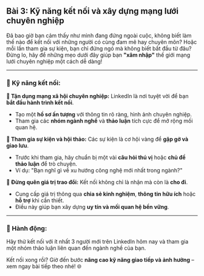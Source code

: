 ## Bài 3: Kỹ năng kết nối và xây dựng mạng lưới chuyên nghiệp

Đã bao giờ bạn cảm thấy như mình đang đứng ngoài cuộc, không biết làm thế nào để kết nối với những người có cùng đam mê hay chuyên môn? Hoặc mỗi lần tham gia sự kiện, bạn chỉ đứng ngó mà không biết bắt đầu từ đâu? Đừng lo, hãy để những mẹo dưới đây giúp bạn **"xâm nhập"** thế giới mạng lưới chuyên nghiệp một cách dễ dàng!

---

### 📌 Kỹ năng kết nối:

**🔹 Tận dụng mạng xã hội chuyên nghiệp:**
LinkedIn là nơi tuyệt vời để bạn **bắt đầu hành trình kết nối**.  
- Tạo một **hồ sơ ấn tượng** với thông tin rõ ràng, hình ảnh chuyên nghiệp.  
- Tham gia các **nhóm ngành nghề** và **thảo luận** tích cực để mở rộng mối quan hệ.

**🔹 Tham gia sự kiện và hội thảo:**
Các sự kiện là cơ hội vàng để **gặp gỡ và giao lưu**.  
- Trước khi tham gia, hãy chuẩn bị một vài **câu hỏi thú vị** hoặc **chủ đề thảo luận** để trò chuyện.  
- Ví dụ: "Bạn nghĩ gì về xu hướng công nghệ mới nhất trong ngành?"

**🔹 Đừng quên giá trị trao đổi:**
Kết nối không chỉ là nhận mà còn là **cho đi**.  
- Cung cấp giá trị thông qua **chia sẻ kinh nghiệm**, **thông tin hữu ích** hoặc **hỗ trợ** khi cần thiết.  
- Điều này giúp bạn xây dựng **uy tín và mối quan hệ bền vững**.

---

### 🚀 Hành động:

Hãy thử kết nối với ít nhất 3 người mới trên LinkedIn hôm nay và tham gia một nhóm thảo luận liên quan đến ngành nghề của bạn.

Kết nối xong rồi? Giờ đến bước **nâng cao kỹ năng giao tiếp và ảnh hưởng** – xem ngay bài tiếp theo nhé! 🌐